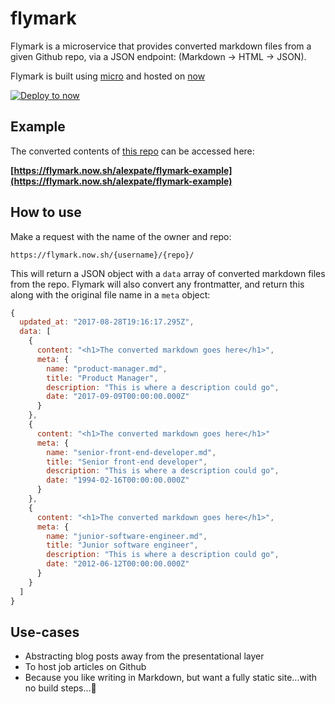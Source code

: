 # flymark

Flymark is a microservice that provides converted markdown files from a given Github repo, via a JSON endpoint: (Markdown -> HTML -> JSON).

Flymark is built using [micro](https://github.com/zeit/micro) and hosted on [now](https://now.sh)

[![Deploy to now](https://deploy.now.sh/static/button.svg)](https://deploy.now.sh/?repo=https://github.com/alexpate/flymark&env=GITHUB_TOKEN)

## Example
The converted contents of [this repo](https://github.com/alexpate/flymark-example) can be accessed here:

**[https://flymark.now.sh/alexpate/flymark-example](https://flymark.now.sh/alexpate/flymark-example)**

## How to use
Make a request with the name of the owner and repo:
```
https://flymark.now.sh/{username}/{repo}/
```

This will return a JSON object with a `data` array of converted markdown files from the repo. Flymark will also convert any frontmatter, and return this along with the original file name in a `meta` object:

```javascript
{
  updated_at: "2017-08-28T19:16:17.295Z",
  data: [
    {
      content: "<h1>The converted markdown goes here</h1>",
      meta: {
        name: "product-manager.md",
        title: "Product Manager",
        description: "This is where a description could go",
        date: "2017-09-09T00:00:00.000Z"
      }
    },
    {
      content: "<h1>The converted markdown goes here</h1>"
      meta: {
        name: "senior-front-end-developer.md",
        title: "Senior front-end developer",
        description: "This is where a description could go",
        date: "1994-02-16T00:00:00.000Z"
      }
    },
    {
      content: "<h1>The converted markdown goes here</h1>",
      meta: {
        name: "junior-software-engineer.md",
        title: "Junior software engineer",
        description: "This is where a description could go",
        date: "2012-06-12T00:00:00.000Z"
      }
    }
  ]
}
```


## Use-cases
- Abstracting blog posts away from the presentational layer
- To host job articles on Github
- Because you like writing in Markdown, but want a fully static site...with no build steps...🤷‍
